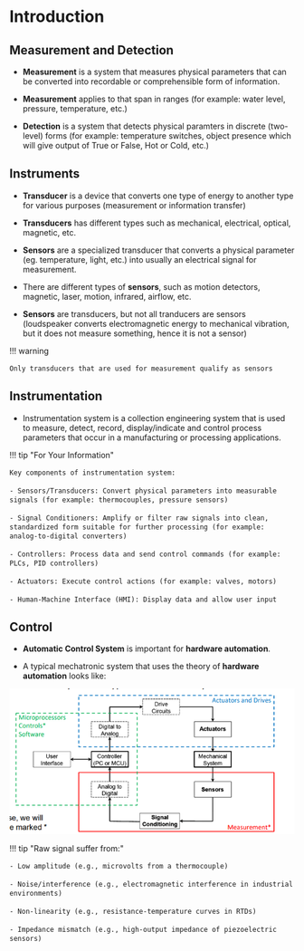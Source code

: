 # Introduction

## Measurement and Detection
- **Measurement** is a system that measures physical parameters that can be converted into recordable or comprehensible form of information. 

- **Measurement** applies to that span in ranges (for example: water level, pressure, temperature, etc.)

- **Detection** is a system that detects physical paramters in discrete (two-level) forms (for example: temperature switches, object presence which will give output of True or False, Hot or Cold, etc.)

## Instruments
- **Transducer** is a device that converts one type of energy to another type for various purposes (measurement or information transfer)

- **Transducers** has different types such as mechanical, electrical, optical, magnetic, etc.

- **Sensors** are a specialized transducer that converts a physical parameter (eg. temperature, light, etc.) into usually an electrical signal for measurement.

- There are different types of **sensors**, such as motion detectors, magnetic, laser, motion, infrared, airflow, etc.

- **Sensors** are transducers, but not all tranducers are sensors (loudspeaker converts electromagnetic energy to mechanical vibration, but it does not measure something, hence it is not a sensor) 

!!! warning 

    Only transducers that are used for measurement qualify as sensors


## Instrumentation 
- Instrumentation system is a collection engineering system that is used to measure, detect, record, display/indicate and control process parameters that occur in a manufacturing or processing applications. 

!!! tip "For Your Information"

    Key components of instrumentation system:

    - Sensors/Transducers: Convert physical parameters into measurable signals (for example: thermocouples, pressure sensors)

    - Signal Conditioners: Amplify or filter raw signals into clean, standardized form suitable for further processing (for example: analog-to-digital converters)

    - Controllers: Process data and send control commands (for example: PLCs, PID controllers)

    - Actuators: Execute control actions (for example: valves, motors)

    - Human-Machine Interface (HMI): Display data and allow user input


## Control
- **Automatic Control System** is important for **hardware automation**. 

- A typical mechatronic system that uses the theory of **hardware automation** looks like:

<div align="center">
  <img src="https://github.com/JoshuaOhYQ/BEEE/blob/d9329b3a7c0c9e702a737b535a9c23927ce4ee57/docs/ETL1023%20Instrumentation/Control%20System%20chapter1.png" alt="Logic Language">
</div>



!!! tip "Raw signal suffer from:"

    - Low amplitude (e.g., microvolts from a thermocouple)

    - Noise/interference (e.g., electromagnetic interference in industrial environments)

    - Non-linearity (e.g., resistance-temperature curves in RTDs)

    - Impedance mismatch (e.g., high-output impedance of piezoelectric sensors)














